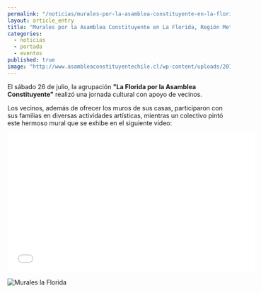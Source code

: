 ```yaml
---
permalink: "/noticias/murales-por-la-asamblea-constituyente-en-la-florida.html"
layout: article_entry
title: "Murales por la Asamblea Constituyente en La Florida, Región Metropolitana"
categories: 
  - noticias
  - portada
  - eventos
published: true
image: "http://www.asambleaconstituyentechile.cl/wp-content/uploads/2014/07/MURAL-ASAMBLEA-CONSTITUYENTE-LA-FLORIDA-julio-2014.png"
---
```


El sábado 26 de julio, la agrupación **"La Florida por la Asamblea Constituyente"** realizó una jornada cultural con apoyo de vecinos.

Los vecinos, además de ofrecer los muros de sus casas, participaron con sus familias en diversas actividades artísticas, mientras un colectivo pintó este hermoso mural que se exhibe en el  siguiente video:

<iframe width="560" height="315" src="//www.youtube.com/embed/1MR6oriATFc" frameborder="0" allowfullscreen></iframe>

![Murales la Florida](http://www.asambleaconstituyentechile.cl/wp-content/uploads/2014/07/MURAL-ASAMBLEA-CONSTITUYENTE-LA-FLORIDA-julio-2014.png)
